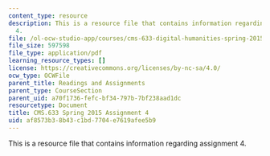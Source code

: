 ```yaml
---
content_type: resource
description: This is a resource file that contains information regarding assignment
  4.
file: /ol-ocw-studio-app/courses/cms-633-digital-humanities-spring-2015/af8573b38b43c1bd7704e7619afee5b9_MITCMS_633S15_Assignment4.pdf
file_size: 597598
file_type: application/pdf
learning_resource_types: []
license: https://creativecommons.org/licenses/by-nc-sa/4.0/
ocw_type: OCWFile
parent_title: Readings and Assignments
parent_type: CourseSection
parent_uid: a70f1736-fefc-bf34-797b-7bf238aad1dc
resourcetype: Document
title: CMS.633 Spring 2015 Assignment 4
uid: af8573b3-8b43-c1bd-7704-e7619afee5b9
---
```

This is a resource file that contains information regarding assignment 4.